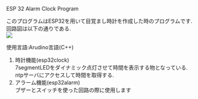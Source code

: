 ESP 32 Alarm Clock Program

このプログラムはESP32を用いて目覚まし時計を作成した時のプログラムです.  
回路図は以下の通りである.  
<img src="https://github.com/lintkurage/alarmclock/issues/1#issue-2405144886">

使用言語:Arudino言語(C++)  

1. 時計機能(esp32clock)  
   7segmentLEDをダイナミック点灯させて時間を表示する物となっている.
   ntpサーバにアクセスして時間を取得する.
3. アラーム機能(esp32alarm)  
   ブザーとスイッチを使った回路の際に使用します
